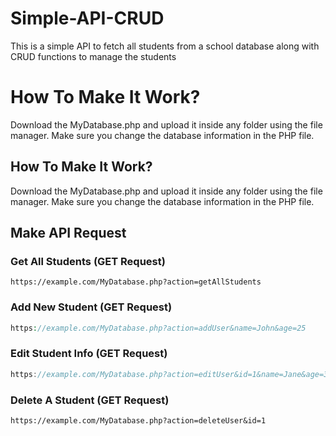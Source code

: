 # Simple-API-CRUD
This is a simple API to fetch all students from a school database along with CRUD functions to manage the students
# How To Make It Work?
Download the MyDatabase.php and upload it inside any folder using the file manager. Make sure you change the database information in the PHP file.

## How To Make It Work?
Download the MyDatabase.php and upload it inside any folder using the file manager. Make sure you change the database information in the PHP file.

## Make API Request
### Get All Students (GET Request)
```url
https://example.com/MyDatabase.php?action=getAllStudents
```

### Add New Student (GET Request)
```php
https://example.com/MyDatabase.php?action=addUser&name=John&age=25
```

### Edit Student Info (GET Request)
```java
https://example.com/MyDatabase.php?action=editUser&id=1&name=Jane&age=30
```

### Delete A Student (GET Request)
```http
https://example.com/MyDatabase.php?action=deleteUser&id=1
```
